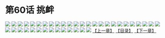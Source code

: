 # 第60话 挑衅
![](https://s2.baozimh.com/scomic/sanyanxiaotianlu-samanhua/0/59-thmk/1.jpg)
![](https://s2.baozimh.com/scomic/sanyanxiaotianlu-samanhua/0/59-thmk/2.jpg)
![](https://s2.baozimh.com/scomic/sanyanxiaotianlu-samanhua/0/59-thmk/3.jpg)
![](https://s2.baozimh.com/scomic/sanyanxiaotianlu-samanhua/0/59-thmk/4.jpg)
![](https://s2.baozimh.com/scomic/sanyanxiaotianlu-samanhua/0/59-thmk/5.jpg)
![](https://s2.baozimh.com/scomic/sanyanxiaotianlu-samanhua/0/59-thmk/6.jpg)
![](https://s2.baozimh.com/scomic/sanyanxiaotianlu-samanhua/0/59-thmk/7.jpg)
![](https://s2.baozimh.com/scomic/sanyanxiaotianlu-samanhua/0/59-thmk/8.jpg)
![](https://s2.baozimh.com/scomic/sanyanxiaotianlu-samanhua/0/59-thmk/9.jpg)
![](https://s2.baozimh.com/scomic/sanyanxiaotianlu-samanhua/0/59-thmk/10.jpg)
![](https://s2.baozimh.com/scomic/sanyanxiaotianlu-samanhua/0/59-thmk/11.jpg)
![](https://s2.baozimh.com/scomic/sanyanxiaotianlu-samanhua/0/59-thmk/12.jpg)
![](https://s2.baozimh.com/scomic/sanyanxiaotianlu-samanhua/0/59-thmk/13.jpg)
![](https://s2.baozimh.com/scomic/sanyanxiaotianlu-samanhua/0/59-thmk/14.jpg)
![](https://s2.baozimh.com/scomic/sanyanxiaotianlu-samanhua/0/59-thmk/15.jpg)
![](https://s2.baozimh.com/scomic/sanyanxiaotianlu-samanhua/0/59-thmk/16.jpg)
![](https://s2.baozimh.com/scomic/sanyanxiaotianlu-samanhua/0/59-thmk/17.jpg)
![](https://s2.baozimh.com/scomic/sanyanxiaotianlu-samanhua/0/59-thmk/18.jpg)
![](https://s2.baozimh.com/scomic/sanyanxiaotianlu-samanhua/0/59-thmk/19.jpg)
![](https://s2.baozimh.com/scomic/sanyanxiaotianlu-samanhua/0/59-thmk/20.jpg)
![](https://s2.baozimh.com/scomic/sanyanxiaotianlu-samanhua/0/59-thmk/21.jpg)
![](https://s2.baozimh.com/scomic/sanyanxiaotianlu-samanhua/0/59-thmk/22.jpg)
![](https://s2.baozimh.com/scomic/sanyanxiaotianlu-samanhua/0/59-thmk/23.jpg)
![](https://s2.baozimh.com/scomic/sanyanxiaotianlu-samanhua/0/59-thmk/24.jpg)
![](https://s2.baozimh.com/scomic/sanyanxiaotianlu-samanhua/0/59-thmk/25.jpg)
![](https://s2.baozimh.com/scomic/sanyanxiaotianlu-samanhua/0/59-thmk/26.jpg)
![](https://s2.baozimh.com/scomic/sanyanxiaotianlu-samanhua/0/59-thmk/27.jpg)
![](https://s2.baozimh.com/scomic/sanyanxiaotianlu-samanhua/0/59-thmk/28.jpg)
![](https://s2.baozimh.com/scomic/sanyanxiaotianlu-samanhua/0/59-thmk/29.jpg)
![](https://s2.baozimh.com/scomic/sanyanxiaotianlu-samanhua/0/59-thmk/30.jpg)
![](https://s2.baozimh.com/scomic/sanyanxiaotianlu-samanhua/0/59-thmk/31.jpg)
![](https://s2.baozimh.com/scomic/sanyanxiaotianlu-samanhua/0/59-thmk/32.jpg)
![](https://s2.baozimh.com/scomic/sanyanxiaotianlu-samanhua/0/59-thmk/33.jpg)
![](https://s2.baozimh.com/scomic/sanyanxiaotianlu-samanhua/0/59-thmk/34.jpg)
![](https://s2.baozimh.com/scomic/sanyanxiaotianlu-samanhua/0/59-thmk/35.jpg)
![](https://s2.baozimh.com/scomic/sanyanxiaotianlu-samanhua/0/59-thmk/36.jpg)
![](https://s2.baozimh.com/scomic/sanyanxiaotianlu-samanhua/0/59-thmk/37.jpg)
![](https://s2.baozimh.com/scomic/sanyanxiaotianlu-samanhua/0/59-thmk/38.jpg)
![](https://s2.baozimh.com/scomic/sanyanxiaotianlu-samanhua/0/59-thmk/39.jpg)
[【上一章】](./59.md)
[【目录】](./README.md)
[【下一章】](./61.md)
